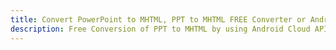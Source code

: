 ---title: Convert PowerPoint to MHTML, PPT to MHTML FREE Converter or Android SDKdescription: Free Conversion of PPT to MHTML by using Android Cloud APIs & SDKs. Also Create, Edit & Render Microsoft Word & OpenOffice documents in the Cloud.---